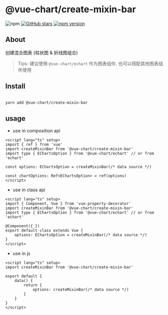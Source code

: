# @vue-chart/create-mixin-bar

![npm](https://img.shields.io/npm/dw/@vue-chart/create-mixin-bar.svg)
[![GitHub stars](https://img.shields.io/github/stars/halo951/@vue-chart/create-mixin-bar.svg?style=social&label=@vue-chart/create-mixin-bar)](https://github.com/halo951/@vue-chart/create-mixin-bar)
[![npm version](https://badge.fury.io/js/@vue-chart/create-mixin-bar.svg)](https://badge.fury.io/js/@vue-chart/create-mixin-bar)

## About

创建混合图表 (柱状图 & 折线图组合)

> Tips: 建议使用 `@vue-chart/echart` 作为图表组件, 也可以搭配其他图表组件使用

## Install

```bash

yarn add @vue-chart/create-mixin-bar

```

## usage

- use in composition api

```vue
<script lang="ts" setup>
import { ref } from 'vue'
import createMixinBar from '@vue-chart/create-mixin-bar'
import type { EChartsOption } from '@vue-chart/echart' // or from 'echart'

const options: EChartsOption = createMixinBar(/* data source */)

const chartOptions: Ref<EChartsOption> = ref(options)
</script>
```

- use in class api

```vue
<script lang="ts" setup>
import { Component, Vue } from 'vue-property-decorator'
import createMixinBar from '@vue-chart/create-mixin-bar'
import type { EChartsOption } from '@vue-chart/echart' // or from 'echart'

@Component({ })
export default class extends Vue {
    options: EChartsOption = createMixinBar(/* data source */)
}
</script>
```

- use in js

```vue
<script lang="ts" setup>
import createMixinBar from '@vue-chart/create-mixin-bar'

export default {
    data() {
        return {
            options: createMixinBar(/* data source */)
        }
    }
}
</script>
```